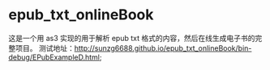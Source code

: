 # epub_txt_onlineBook
这是一个用 as3 实现的用于解析 epub txt 格式的内容，然后在线生成电子书的完整项目。
测试地址：http://sunzg6688.github.io/epub_txt_onlineBook/bin-debug/EPubExampleD.html;
